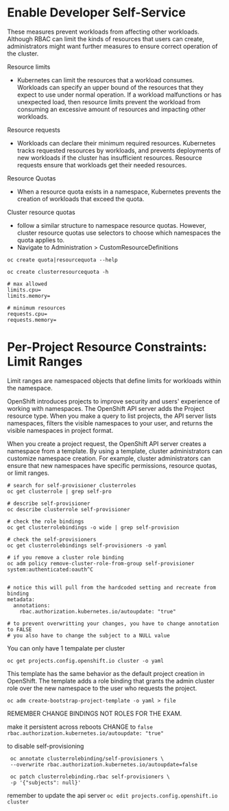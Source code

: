 # Enable Developer Self-Service

These measures prevent workloads from affecting other workloads. Although RBAC can limit the kinds of resources that users can create, administrators might want further measures to ensure correct operation of the cluster.

Resource limits
- Kubernetes can limit the resources that a workload consumes. Workloads can specify an
upper bound of the resources that they expect to use under normal operation. If a workload
malfunctions or has unexpected load, then resource limits prevent the workload from
consuming an excessive amount of resources and impacting other workloads.

Resource requests
- Workloads can declare their minimum required resources. Kubernetes tracks requested
resources by workloads, and prevents deployments of new workloads if the cluster has
insufficient resources. Resource requests ensure that workloads get their needed resources.

Resource Quotas
- When a resource quota exists in a namespace, Kubernetes prevents the creation of
workloads that exceed the quota.

Cluster resource quotas 
- follow a similar structure to namespace resource quotas. However, cluster
resource quotas use selectors to choose which namespaces the quota applies to.
- Navigate to Administration > CustomResourceDefinitions

`oc create quota|resourcequota --help`

`oc create clusterresourcequota -h`

```
# max allowed
limits.cpu=
limits.memory=

# minimum resources
requests.cpu=
requests.memory=
```

# Per-Project Resource Constraints: Limit Ranges

Limit ranges are namespaced objects
that define limits for workloads within the namespace.

OpenShift introduces projects to improve security and users' experience of working with
namespaces. The OpenShift API server adds the Project resource type. When you make a query
to list projects, the API server lists namespaces, filters the visible namespaces to your user, and
returns the visible namespaces in project format.

When you create
a project request, the OpenShift API server creates a namespace from a template. By using
a template, cluster administrators can customize namespace creation. For example, cluster
administrators can ensure that new namespaces have specific permissions, resource quotas, or
limit ranges.

```
# search for self-provisioner clusterroles
oc get clusterrole | grep self-pro

# describe self-provisioner
oc describe clusterrole self-provisioner

# check the role bindings
oc get clusterrolebindings -o wide | grep self-provision

# check the self-provisioners
oc get clusterrolebindings self-provisioners -o yaml

# if you remove a cluster role binding
oc adm policy remove-cluster-role-from-group self-provisioner system:authenticated:oauth^C


# notice this will pull from the hardcoded setting and recreate from binding
metadata:
  annotations:
    rbac.authorization.kubernetes.io/autoupdate: "true"

# to prevent overwritting your changes, you have to change annotation to FALSE
# you also have to change the subject to a NULL value

```

You can only have 1 tempalate per cluster

`oc get projects.config.openshift.io cluster -o yaml`

This template has the same behavior as the default project creation in OpenShift. The template
adds a role binding that grants the admin cluster role over the new namespace to the user who
requests the project.

`oc adm create-bootstrap-project-template -o yaml > file`

REMEMBER CHANGE BINDINGS NOT ROLES FOR THE EXAM.

make it persistent across reboots CHANGE to `false`
`rbac.authorization.kubernetes.io/autoupdate: "true"`

to disable self-provisioning
```
 oc annotate clusterrolebinding/self-provisioners \
 --overwrite rbac.authorization.kubernetes.io/autoupdate=false

 oc patch clusterrolebinding.rbac self-provisioners \
 -p '{"subjects": null}'
```

remember to update the api server
`oc edit projects.config.openshift.io cluster`